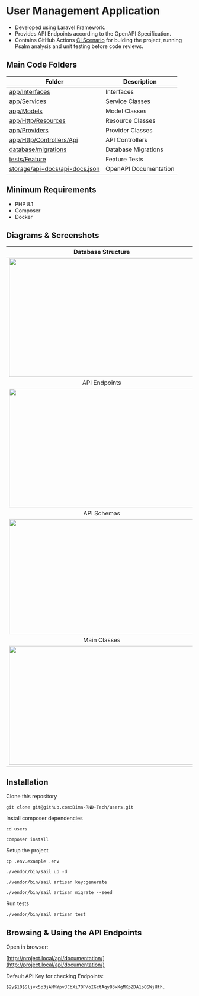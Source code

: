 # User Management Application
- Developed using Laravel Framework.
- Provides API Endpoints according to the OpenAPI Specification.
- Contains GitHub Actions [CI Scenario](https://github.com/Dima-RND-Tech/users/actions) for bulding the project, running Psalm analysis and unit testing before code reviews. 

## Main Code Folders

| Folder | Description |
| --- | --- |
| [app/Interfaces](https://github.com/Dima-RND-Tech/users/tree/main/app/Interfaces) | Interfaces |
| [app/Services](https://github.com/Dima-RND-Tech/users/tree/main/app/Services) | Service Classes | 
| [app/Models](https://github.com/Dima-RND-Tech/users/tree/main/app/Models) | Model Classes |
| [app/Http/Resources](https://github.com/Dima-RND-Tech/users/tree/main/app/Http/Resources) | Resource Classes |
| [app/Providers](https://github.com/Dima-RND-Tech/users/tree/main/app/Providers) | Provider Classes |
| [app/Http/Controllers/Api](https://github.com/Dima-RND-Tech/users/tree/main/app/Http/Controllers/Api) | API Controllers | 
| [database/migrations](https://github.com/Dima-RND-Tech/users/tree/main/database/migrations) | Database Migrations | 
| [tests/Feature](https://github.com/Dima-RND-Tech/users/tree/main/tests/Feature) | Feature Tests | 
| [storage/api-docs/api-docs.json](https://github.com/Dima-RND-Tech/users/tree/main/storage/api-docs/api-docs.json) | OpenAPI Documentation | 

## Minimum Requirements
- PHP 8.1
- Composer
- Docker

## Diagrams & Screenshots

| Database Structure | Processes | 
| :---: | :---: |
| <img src="https://user-images.githubusercontent.com/110030000/221865173-1ed75ebd-cfb7-4b7f-b18e-3320dc7c646a.png" width="500" height="320"> | <img src="https://user-images.githubusercontent.com/110030000/221897478-b3f77163-76d8-4255-90ef-9ab416c6e048.png" width="500" height="320"> |
| API Endpoints | Endpoint users/create |
| <img src="https://user-images.githubusercontent.com/110030000/221867340-72cc91b9-87d4-40c5-a356-e5f787075b46.png" width="500" height="320"> | <img src="https://user-images.githubusercontent.com/110030000/221867345-5d57cf7a-5d1c-41d5-93c3-6787892c0e47.png" width="500" height="320"> |
|  API Schemas | Endpoint users/delete | 
| <img src="https://user-images.githubusercontent.com/110030000/221867342-3a800dd1-82dd-4d86-ba0f-51e16bd11e08.png" width="500" height="310"> |  <img src="https://user-images.githubusercontent.com/110030000/221867348-d18af210-42b9-4700-831c-9659c401e149.png" width="500" height="310"> |
| Main Classes |
| <img src="https://user-images.githubusercontent.com/110030000/221877234-32bdb44a-4916-4421-859f-c4c6b36b4d76.png" width="500" height="320"> |

## Installation

Clone this repository
```
git clone git@github.com:Dima-RND-Tech/users.git
```

Install composer dependencies
```
cd users

composer install
```

Setup the project
```
cp .env.example .env

./vendor/bin/sail up -d

./vendor/bin/sail artisan key:generate

./vendor/bin/sail artisan migrate --seed
```

Run tests
```
./vendor/bin/sail artisan test
```

## Browsing & Using the API Endpoints

Open in browser:

[http://project.local/api/documentation/](http://project.local/api/documentation/)

Default API Key for checking Endpoints:
```
$2y$10$Sljvx5p3jAMMYpvJCbXi7OP/oIGctAqy83xKgMKpZDA1pOSWjHth.
```
